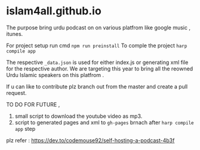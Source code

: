 # islam4all.github.io

The purpose bring urdu podcast on on various platfrom like google music , itunes.

For project setup run cmd
`npm run preinstall`
To comple the project
`harp compile app`

The respective `_data.json` is used for either index.js or generating xml file for the respective author. We are targeting this year to bring all the reowned Urdu Islamic speakers on this platfrom .


If u can like to contribute plz branch out from the master and create a pull request.

TO DO FOR FUTURE ,
1. small script to download the youtube video as mp3.
2. script to generated pages and xml to `gh-pages` brnach after `harp compile app` step


plz refer : https://dev.to/codemouse92/self-hosting-a-podcast-4b3f
